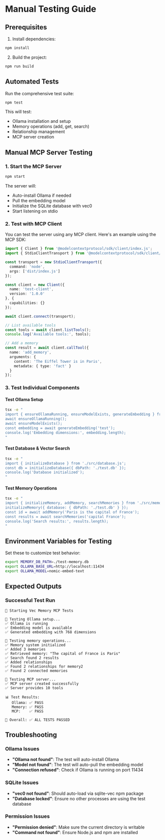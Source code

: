 # Manual Testing Guide

## Prerequisites

1. Install dependencies:
```bash
npm install
```

2. Build the project:
```bash
npm run build
```

## Automated Tests

Run the comprehensive test suite:
```bash
npm test
```

This will test:
- Ollama installation and setup
- Memory operations (add, get, search)
- Relationship management
- MCP server creation

## Manual MCP Server Testing

### 1. Start the MCP Server

```bash
npm start
```

The server will:
- Auto-install Ollama if needed
- Pull the embedding model
- Initialize the SQLite database with vec0
- Start listening on stdio

### 2. Test with MCP Client

You can test the server using any MCP client. Here's an example using the MCP SDK:

```typescript
import { Client } from '@modelcontextprotocol/sdk/client/index.js';
import { StdioClientTransport } from '@modelcontextprotocol/sdk/client/stdio.js';

const transport = new StdioClientTransport({
  command: 'node',
  args: ['dist/index.js']
});

const client = new Client({
  name: 'test-client',
  version: '1.0.0'
}, {
  capabilities: {}
});

await client.connect(transport);

// List available tools
const tools = await client.listTools();
console.log('Available tools:', tools);

// Add a memory
const result = await client.callTool({
  name: 'add_memory',
  arguments: {
    content: 'The Eiffel Tower is in Paris',
    metadata: { type: 'fact' }
  }
});
```

### 3. Test Individual Components

#### Test Ollama Setup
```bash
tsx -e "
import { ensureOllamaRunning, ensureModelExists, generateEmbedding } from './src/ollama.js';
await ensureOllamaRunning();
await ensureModelExists();
const embedding = await generateEmbedding('test');
console.log('Embedding dimensions:', embedding.length);
"
```

#### Test Database & Vector Search
```bash
tsx -e "
import { initializeDatabase } from './src/database.js';
const db = initializeDatabase({ dbPath: './test.db' });
console.log('Database initialized');
"
```

#### Test Memory Operations
```bash
tsx -e "
import { initializeMemory, addMemory, searchMemories } from './src/memory.js';
initializeMemory({ database: { dbPath: './test.db' } });
const id = await addMemory('Paris is the capital of France');
const results = await searchMemories('capital France');
console.log('Search results:', results.length);
"
```

## Environment Variables for Testing

Set these to customize test behavior:

```bash
export MEMORY_DB_PATH=./test-memory.db
export OLLAMA_BASE_URL=http://localhost:11434
export OLLAMA_MODEL=nomic-embed-text
```

## Expected Outputs

### Successful Test Run
```
🚀 Starting Vec Memory MCP Tests

🔄 Testing Ollama setup...
✅ Ollama is running
✅ Embedding model is available
✅ Generated embedding with 768 dimensions

🔄 Testing memory operations...
✅ Memory system initialized
✅ Added 3 memories
✅ Retrieved memory: "The capital of France is Paris"
✅ Search found 2 results
✅ Added relationships
✅ Found 2 relationships for memory2
✅ Found 2 connected memories

🔄 Testing MCP server...
✅ MCP server created successfully
✅ Server provides 10 tools

📊 Test Results:
   Ollama: ✅ PASS
   Memory: ✅ PASS
   MCP:    ✅ PASS

🎯 Overall: ✅ ALL TESTS PASSED
```

## Troubleshooting

### Ollama Issues
- **"Ollama not found"**: The test will auto-install Ollama
- **"Model not found"**: The test will auto-pull the embedding model
- **"Connection refused"**: Check if Ollama is running on port 11434

### SQLite Issues
- **"vec0 not found"**: Should auto-load via sqlite-vec npm package
- **"Database locked"**: Ensure no other processes are using the test database

### Permission Issues
- **"Permission denied"**: Make sure the current directory is writable
- **"Command not found"**: Ensure Node.js and npm are installed